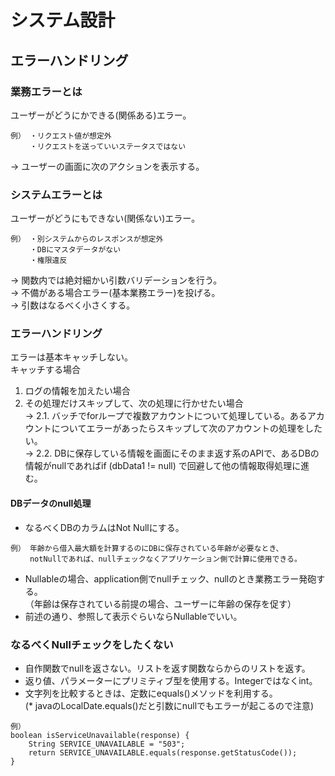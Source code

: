 # システム設計
## エラーハンドリング
### 業務エラーとは
ユーザーがどうにかできる(関係ある)エラー。
```
例） ・リクエスト値が想定外
　 　・リクエストを送っていいステータスではない
```
→ ユーザーの画面に次のアクションを表示する。
### システムエラーとは
ユーザーがどうにもできない(関係ない)エラー。
```
例） ・別システムからのレスポンスが想定外
　 　・DBにマスタデータがない
　 　・権限違反
```

→ 関数内では絶対細かい引数バリデーションを行う。<br>
→ 不備がある場合エラー(基本業務エラー)を投げる。<br>
→ 引数はなるべく小さくする。

### エラーハンドリング
エラーは基本キャッチしない。<br>
キャッチする場合<br>
1. ログの情報を加えたい場合
2. その処理だけスキップして、次の処理に行かせたい場合<br>
 → 2.1. バッチでforループで複数アカウントについて処理している。あるアカウントについてエラーがあったらスキップして次のアカウントの処理をしたい。<br>
 → 2.2. DBに保存している情報を画面にそのまま返す系のAPIで、あるDBの情報がnullであればif (dbData1 != null) で回避して他の情報取得処理に進む。<br>


#### DBデータのnull処理
- なるべくDBのカラムはNot Nullにする。
```
例） 年齢から借入最大額を計算するのにDBに保存されている年齢が必要なとき、
　 　notNullであれば、nullチェックなくアプリケーション側で計算に使用できる。
```
- Nullableの場合、application側でnullチェック、nullのとき業務エラー発砲する。<br>
  （年齢は保存されている前提の場合、ユーザーに年齢の保存を促す）
- 前述の通り、参照して表示ぐらいならNullableでいい。

### なるべくNullチェックをしたくない
- 自作関数でnullを返さない。リストを返す関数ならからのリストを返す。
- 返り値、パラメーターにプリミティブ型を使用する。Integerではなくint。
- 文字列を比較するときは、定数にequals()メソッドを利用する。<br>
  (* javaのLocalDate.equals()だと引数にnullでもエラーが起こるので注意)
```
例）
boolean isServiceUnavailable(response) {
	String SERVICE_UNAVAILABLE = "503";
	return SERVICE_UNAVAILABLE.equals(response.getStatusCode());
}
```
